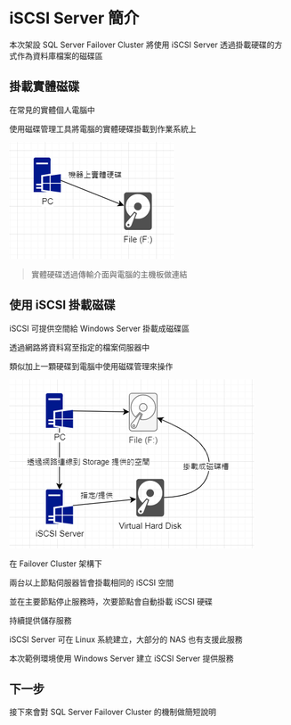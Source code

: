 
# iSCSI Server 簡介

本次架設 SQL Server Failover Cluster 將使用 iSCSI Server 透過掛載硬碟的方式作為資料庫檔案的磁碟區

## 掛載實體磁碟

在常見的實體個人電腦中

使用磁碟管理工具將電腦的實體硬碟掛載到作業系統上

![](https://raw.githubusercontent.com/txstudio/2020-12th-ironman/master/images/03/graphic-volumn-common.gif)

> 實體硬碟透過傳輸介面與電腦的主機板做連結

## 使用 iSCSI 掛載磁碟

iSCSI 可提供空間給 Windows Server 掛載成磁碟區

透過網路將資料寫至指定的檔案伺服器中

類似加上一顆硬碟到電腦中使用磁碟管理來操作

![](https://raw.githubusercontent.com/txstudio/2020-12th-ironman/master/images/03/graphic-volumn-with-iscsi-server.gif)

在 Failover Cluster 架構下

兩台以上節點伺服器皆會掛載相同的 iSCSI 空間

並在主要節點停止服務時，次要節點會自動掛載 iSCSI 硬碟

持續提供儲存服務

iSCSI Server 可在 Linux 系統建立，大部分的 NAS 也有支援此服務

本次範例環境使用 Windows Server 建立 iSCSI Server 提供服務

## 下一步

接下來會對 SQL Server Failover Cluster 的機制做簡短說明